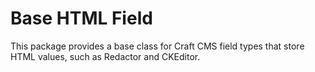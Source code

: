 # Base HTML Field

This package provides a base class for Craft CMS field types that store HTML values, such as Redactor and CKEditor.
